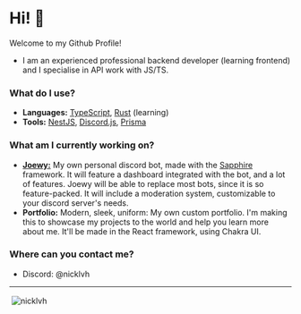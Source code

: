 # Hi! 👋

Welcome to my Github Profile!

- I am an experienced professional backend developer (learning frontend) and I specialise in API work with JS/TS.

### What do I use?
  - **Languages:** [TypeScript](https://typescriptlang.org), [Rust](https://www.rust-lang.org/) (learning)
  - **Tools:** [NestJS](https://nestjs.com), [Discord.js](https://discord.js.org/), [Prisma](https://www.prisma.io/)

### What am I currently working on?
  - [**Joewy:**](https://github.com/nicklvh/joewy) My own personal discord bot, made with the [Sapphire](https://www.sapphirejs.dev/) framework. It will feature a dashboard integrated with the bot, and a lot of features. Joewy will be able to replace most bots, since it is so feature-packed. It will include a moderation system, customizable to your discord server's needs.
  - **Portfolio:** Modern, sleek, uniform: My own custom portfolio. I'm making this to showcase my projects to the world and help you learn more about me. It'll be made in the React framework, using Chakra UI.

### Where can you contact me?
  - Discord: @nicklvh

---

<p>&nbsp;<img align="center" src="https://github-readme-stats.vercel.app/api?username=nicklvh&show_icons=true&theme=tokyonight&locale=en" alt="nicklvh" /></p>
